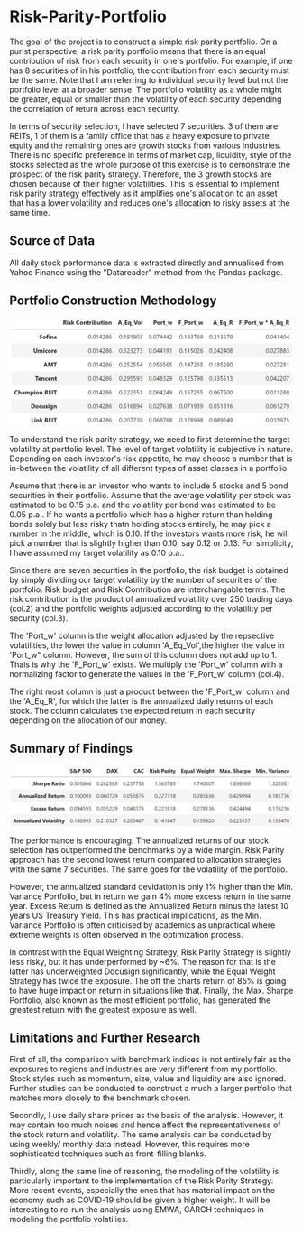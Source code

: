 # Risk-Parity-Portfolio

The goal of the project is to construct a simple risk parity portfolio. On a purist perspective, a risk parity portfolio means that there is an equal contribution of risk from each security in one's portfolio. For example, if one has 8 securities of in his portfolio, the contribution from each security must be the same. Note that I am referring to individual security level but not the portfolio level at a broader sense. The portfolio volatility as a whole might be greater, equal or smaller than the volatility of each security depending the correlation of return across each security.

In terms of security selection, I have selected 7 securities. 3 of them are REITs, 1 of them is a family office that has a heavy exposure to private equity and the remaining ones are growth stocks from various industries. There is no specific preference in terms of market cap, liquidity, style of the stocks selected as the whole purpose of this exercise is to demonstrate the prospect of the risk parity strategy. Therefore, the 3 growth stocks are chosen because of their higher volatilities. This is essential to implement risk parity strategy effectively as it amplifies one's allocation to an asset that has a lower volatility and reduces one's allocation to risky assets at the same time.

## Source of Data

All daily stock performance data is extracted directly and annualised from Yahoo Finance using the "Datareader" method from the Pandas package.

## Portfolio Construction Methodology

![](Portfolio%20Construction%20Methodology.PNG)

To understand the risk parity strategy, we need to first determine the target volatility at portfolio level. The level of target volatility is subjective in nature. Depending on each investor's risk appetite, he may choose a number that is in-between the volatility of all different types of asset classes in a portfolio.

Assume that there is an investor who wants to include 5 stocks and 5 bond securities in their portfolio. Assume that the average volatility per stock was estimated to be 0.15 p.a. and the volatility per bond was estimated to be 0.05 p.a.. If he wants a portfolio which has a higher return than holding bonds solely but less risky thatn holding stocks entirely, he may pick a number in the middle, which is 0.10. If the investors wants more risk, he will pick a number that is slightly higher than 0.10, say 0.12 or 0.13. For simplicity, I have assumed my target volatility as 0.10 p.a..

Since there are seven securities in the portfolio, the risk budget is obtained by simply dividing our target volatility by the number of securities of the portfolio. Risk budget and Risk Contribution are interchangable terms. The risk contribution is the product of annualized volatility over 250 trading days (col.2) and the portfolio weights adjusted according to the volatility per security (col.3).

The 'Port_w' column is the weight allocation adjusted by the repsective volatilities, the lower the value in column 'A_Eq_Vol',the higher the value in 'Port_w" column. However, the sum of this column does not add up to 1. Thais is why the 'F_Port_w' exists. We multiply the 'Port_w' column with a normalizing factor to generate the values in the 'F_Port_w' column (col.4).

The right most column is just a product between the 'F_Port_w' column and the 'A_Eq_R', for which the latter is the annualized daily returns of each stock. The column calculates the expected return in each security depending on the allocation of our money.


## Summary of Findings

![](Performance%20Results%20Table.PNG)

The performance is encouraging. The annualized returns of our stock selection has outperformed the benchmarks by a wide margin. Risk Parity approach has the second lowest return compared to allocation strategies with the same 7 securities. The same goes for the volatility of the portfolio.

However, the annualized standard devidation is only 1% higher than the Min. Variance Portfolio, but in return we gain 4% more excess return in the same year. Excess Return is defined as the Annualized Return minus the latest 10 years US Treasury Yield. This has practical implications, as the Min. Variance Portfolio is often criticised by academics as unpractical where extreme weights is often observed in the optimization process.

In contrast with the Equal Weighting Strategy, Risk Parity Strategy is slightly less risky, but it has underperformed by ~6%. The reason for that is the latter has underweighted Docusign significantly, while the Equal Weight Strategy has twice the exposure. The off the charts return of 85% is going to have huge impact on return in situations like that. Finally, the Max. Sharpe Portfolio, also known as the most efficient portfolio, has generated the greatest return with the greatest exposure as well.

## Limitations and Further Research
First of all, the comparison with benchmark indices is not entirely fair as the exposures to regions and industries are very different from my portfolio. Stock styles such as momentum, size, value and liquidity are also ignored. Further studies can be conducted to construct a much a larger portfolio that matches more closely to the benchmark chosen.

Secondly, I use daily share prices as the basis of the analysis. However, it may contain too much noises and hence affect the representativeness of the stock return and volatility. The same analysis can be conducted by using weekly/ monthly data instead. However, this requires more sophisticated techniques such as front-filling blanks.

Thirdly, along the same line of reasoning, the modeling of the volatility is particularly important to the implementation of the Risk Parity Strategy. More recent events, especially the ones that has material impact on the economy such as COVID-19 should be given a higher weight. It will be interesting to re-run the analysis using EMWA, GARCH techniques in modeling the portfolio volatilies.
